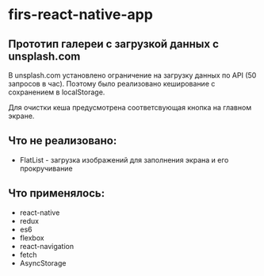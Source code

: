 # firs-react-native-app

## Прототип галереи с загрузкой данных с unsplash.com

В unsplash.com установлено ограничение на загрузку данных по API (50 запросов в час).
Поэтому было реализовано кеширование с сохранением в localStorage.

Для очистки кеша предусмотрена соответсвующая кнопка на главном экране.

## Что не реализовано:
* FlatList - загрузка изображений для заполнения экрана и его прокручивание

## Что применялось:
* react-native
* redux
* es6
* flexbox
* react-navigation
* fetch
* AsyncStorage
